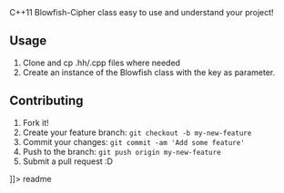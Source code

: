 <snippet>
  <content><![CDATA[
  # ${1:Project Name}

C++11 Blowfish-Cipher class easy to use and understand your project!

## Usage

1. Clone and cp .hh/.cpp files where needed
2. Create an instance of the Blowfish class with the key as parameter.

## Contributing

1. Fork it!
2. Create your feature branch: `git checkout -b my-new-feature`
3. Commit your changes: `git commit -am 'Add some feature'`
4. Push to the branch: `git push origin my-new-feature`
5. Submit a pull request :D

]]></content>
  <tabTrigger>readme</tabTrigger>
  </snippet>